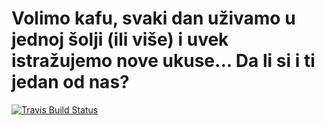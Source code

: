 # Volimo kafu, svaki dan uživamo u jednoj šolji (ili više) i uvek istražujemo nove ukuse... Da li si i ti jedan od nas?

<a href="https://travis-ci.org/profile/volimkafu"><img src="https://travis-ci.org/volimkafu/volimkafu.github.io.svg" alt="Travis Build Status"></a>
<!-- <a href="https://codeclimate.com/github/open-start/opentheme"><img src="https://codeclimate.com/github/open-start/opentheme/badges/gpa.svg" /></a> -->
